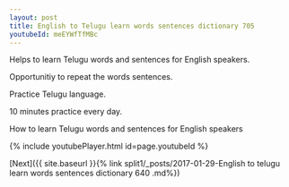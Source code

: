 ```yaml
---
layout: post
title: English to Telugu learn words sentences dictionary 705 
youtubeId: meEYWfTfMBc
---
```

 
 
Helps to learn Telugu words and sentences for English speakers.

Opportunitiy to repeat the words sentences. 

Practice Telugu language. 
 
10 minutes practice every day. 
 
How to learn Telugu words and sentences for English speakers 
 
{% include youtubePlayer.html id=page.youtubeId %}
 
 
[Next]({{ site.baseurl }}{% link  split1/_posts/2017-01-29-English to telugu learn words sentences dictionary 640 .md%})
 
